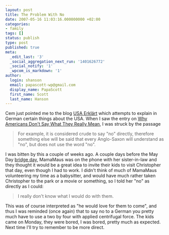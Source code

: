 ```yaml
---
layout: post
title: The Problem With No
date: 2007-05-16 11:03:16.000000000 +02:00
categories:
- family
tags: []
status: publish
type: post
published: true
meta:
  _edit_last: '3'
  _social_aggregation_next_run: '1401626772'
  _social_notify: '1'
  _wpcom_is_markdown: '1'
author:
  login: shanson
  email: papascott-wp@gmail.com
  display_name: PapaScott
  first_name: Scott
  last_name: Hanson
---
```

<p>Cem just pointed me to the blog <a href="http://usaerklaert.wordpress.com/">USA Erklärt</a> which attempts to explain in German certain things about the USA. When I saw the entry on <a href="http://usaerklaert.wordpress.com/2006/09/18/warum-amerikaner-briten-kanadier-nicht-sagen-was-sie-meinen/">Why Americans Don't Say What They Really Mean</a>, I was struck by the passage</p>
<blockquote><p>
  For example, it is considered crude to say "no" directly, therefore something else will be said that every Anglo-Saxon will understand as "no", but does not use the word "no".
</p></blockquote>
<p>I was bitten by this a couple of weeks ago. A couple days before the May Day <a href="https://www.papascott.de/archives/2007/04/28/bridge-days/">bridge day</a>, MamaMaus was on the phone with her sister-in-law and they thought it would be a great idea to invite their kids to visit Christopher that day, even though I had to work. I didn't think of much of MamaMaus volunteering my time as a babysitter, and would have much rather taken Christopher to the park or a movie or something, so I told her "no" as directly as I could:</p>
<blockquote><p>
  I really don't know what I would do with them.
</p></blockquote>
<p>This was of course interpreted as "he would love for them to come", and thus I was reminded (once again) that to say no to a German you pretty much have to use a two by four with applied centrifugal force. The kids came on Monday, they were bored, I was bored, pretty much as expected. Next time I'll try to remember to be more direct.</p>
